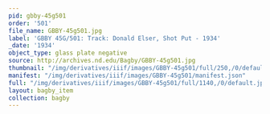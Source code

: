 ```yaml
---
pid: gbby-45g501
order: '501'
file_name: GBBY-45g501.jpg
label: 'GBBY 45G/501: Track: Donald Elser, Shot Put - 1934'
_date: '1934'
object_type: glass plate negative
source: http://archives.nd.edu/Bagby/GBBY-45g501.jpg
thumbnail: "/img/derivatives/iiif/images/GBBY-45g501/full/250,/0/default.jpg"
manifest: "/img/derivatives/iiif/images/GBBY-45g501/manifest.json"
full: "/img/derivatives/iiif/images/GBBY-45g501/full/1140,/0/default.jpg"
layout: bagby_item
collection: bagby
---
```

